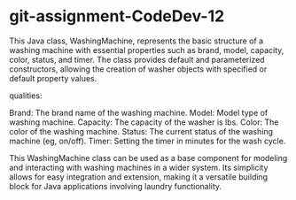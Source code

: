 # git-assignment-CodeDev-12

This Java class, WashingMachine, represents the basic structure of a washing machine with essential properties such as brand, model, capacity, color, status, and timer. The class provides default and parameterized constructors, allowing the creation of washer objects with specified or default property values.

qualities:

Brand: The brand name of the washing machine.
Model: Model type of washing machine.
Capacity: The capacity of the washer is lbs.
Color: The color of the washing machine.
Status: The current status of the washing machine (eg, on/off).
Timer: Setting the timer in minutes for the wash cycle.

This WashingMachine class can be used as a base component for modeling and interacting with washing machines in a wider system. Its simplicity allows for easy integration and extension, making it a versatile building block for Java applications involving laundry functionality.
